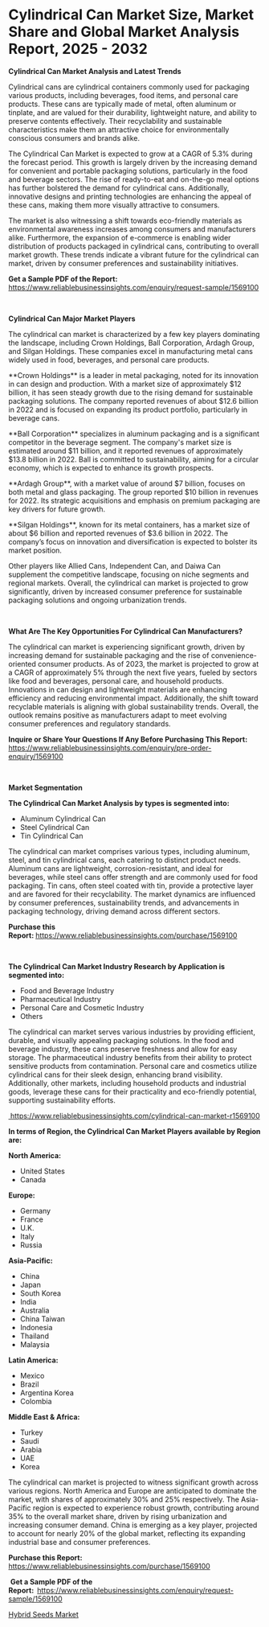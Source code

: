 <p><h1>Cylindrical Can Market Size, Market Share and Global Market Analysis Report, 2025 - 2032</h1></p><p><strong>Cylindrical Can Market Analysis and Latest Trends</strong></p>
<p><p>Cylindrical cans are cylindrical containers commonly used for packaging various products, including beverages, food items, and personal care products. These cans are typically made of metal, often aluminum or tinplate, and are valued for their durability, lightweight nature, and ability to preserve contents effectively. Their recyclability and sustainable characteristics make them an attractive choice for environmentally conscious consumers and brands alike.</p><p>The Cylindrical Can Market is expected to grow at a CAGR of 5.3% during the forecast period. This growth is largely driven by the increasing demand for convenient and portable packaging solutions, particularly in the food and beverage sectors. The rise of ready-to-eat and on-the-go meal options has further bolstered the demand for cylindrical cans. Additionally, innovative designs and printing technologies are enhancing the appeal of these cans, making them more visually attractive to consumers.</p><p>The market is also witnessing a shift towards eco-friendly materials as environmental awareness increases among consumers and manufacturers alike. Furthermore, the expansion of e-commerce is enabling wider distribution of products packaged in cylindrical cans, contributing to overall market growth. These trends indicate a vibrant future for the cylindrical can market, driven by consumer preferences and sustainability initiatives.</p></p>
<p><strong>Get a Sample PDF of the Report:&nbsp;</strong> <a href="https://www.reliablebusinessinsights.com/enquiry/request-sample/1569100?utm_campaign=2250&utm_medium=2&utm_source=Github&utm_content=ia&utm_term=08022025&utm_id=cylindrical-can">https://www.reliablebusinessinsights.com/enquiry/request-sample/1569100</a></p>
<p>&nbsp;</p>
<p><strong>Cylindrical Can Major Market Players</strong></p>
<p><p>The cylindrical can market is characterized by a few key players dominating the landscape, including Crown Holdings, Ball Corporation, Ardagh Group, and Silgan Holdings. These companies excel in manufacturing metal cans widely used in food, beverages, and personal care products.</p><p>**Crown Holdings** is a leader in metal packaging, noted for its innovation in can design and production. With a market size of approximately $12 billion, it has seen steady growth due to the rising demand for sustainable packaging solutions. The company reported revenues of about $12.6 billion in 2022 and is focused on expanding its product portfolio, particularly in beverage cans.</p><p>**Ball Corporation** specializes in aluminum packaging and is a significant competitor in the beverage segment. The company's market size is estimated around $11 billion, and it reported revenues of approximately $13.8 billion in 2022. Ball is committed to sustainability, aiming for a circular economy, which is expected to enhance its growth prospects.</p><p>**Ardagh Group**, with a market value of around $7 billion, focuses on both metal and glass packaging. The group reported $10 billion in revenues for 2022. Its strategic acquisitions and emphasis on premium packaging are key drivers for future growth.</p><p>**Silgan Holdings**, known for its metal containers, has a market size of about $6 billion and reported revenues of $3.6 billion in 2022. The company’s focus on innovation and diversification is expected to bolster its market position.</p><p>Other players like Allied Cans, Independent Can, and Daiwa Can supplement the competitive landscape, focusing on niche segments and regional markets. Overall, the cylindrical can market is projected to grow significantly, driven by increased consumer preference for sustainable packaging solutions and ongoing urbanization trends.</p></p>
<p>&nbsp;</p>
<p><strong>What Are The Key Opportunities For Cylindrical Can Manufacturers?</strong></p>
<p><p>The cylindrical can market is experiencing significant growth, driven by increasing demand for sustainable packaging and the rise of convenience-oriented consumer products. As of 2023, the market is projected to grow at a CAGR of approximately 5% through the next five years, fueled by sectors like food and beverages, personal care, and household products. Innovations in can design and lightweight materials are enhancing efficiency and reducing environmental impact. Additionally, the shift toward recyclable materials is aligning with global sustainability trends. Overall, the outlook remains positive as manufacturers adapt to meet evolving consumer preferences and regulatory standards.</p></p>
<p><strong>Inquire or Share Your Questions If Any Before Purchasing This Report:</strong> <a href="https://www.reliablebusinessinsights.com/enquiry/pre-order-enquiry/1569100?utm_campaign=2250&utm_medium=2&utm_source=Github&utm_content=ia&utm_term=08022025&utm_id=cylindrical-can">https://www.reliablebusinessinsights.com/enquiry/pre-order-enquiry/1569100</a></p>
<p>&nbsp;</p>
<p><strong>Market Segmentation</strong></p>
<p><strong>The Cylindrical Can Market Analysis by types is segmented into:</strong></p>
<p><ul><li>Aluminum Cylindrical Can</li><li>Steel Cylindrical Can</li><li>Tin Cylindrical Can</li></ul></p>
<p><p>The cylindrical can market comprises various types, including aluminum, steel, and tin cylindrical cans, each catering to distinct product needs. Aluminum cans are lightweight, corrosion-resistant, and ideal for beverages, while steel cans offer strength and are commonly used for food packaging. Tin cans, often steel coated with tin, provide a protective layer and are favored for their recyclability. The market dynamics are influenced by consumer preferences, sustainability trends, and advancements in packaging technology, driving demand across different sectors.</p></p>
<p><strong>Purchase this Report:&nbsp;</strong><a href="https://www.reliablebusinessinsights.com/purchase/1569100?utm_campaign=2250&utm_medium=2&utm_source=Github&utm_content=ia&utm_term=08022025&utm_id=cylindrical-can">https://www.reliablebusinessinsights.com/purchase/1569100</a></p>
<p>&nbsp;</p>
<p><strong>The Cylindrical Can Market Industry Research by Application is segmented into:</strong></p>
<p><ul><li>Food and Beverage Industry</li><li>Pharmaceutical Industry</li><li>Personal Care and Cosmetic Industry</li><li>Others</li></ul></p>
<p><p>The cylindrical can market serves various industries by providing efficient, durable, and visually appealing packaging solutions. In the food and beverage industry, these cans preserve freshness and allow for easy storage. The pharmaceutical industry benefits from their ability to protect sensitive products from contamination. Personal care and cosmetics utilize cylindrical cans for their sleek design, enhancing brand visibility. Additionally, other markets, including household products and industrial goods, leverage these cans for their practicality and eco-friendly potential, supporting sustainability efforts.</p></p>
<p><a href="https://www.reliablebusinessinsights.com/cylindrical-can-market-r1569100?utm_campaign=2250&utm_medium=2&utm_source=Github&utm_content=ia&utm_term=08022025&utm_id=cylindrical-can">&nbsp;https://www.reliablebusinessinsights.com/cylindrical-can-market-r1569100</a></p>
<p><strong>In terms of Region, the Cylindrical Can Market Players available by Region are:</strong></p>
<p>
    <p> <strong> North America: </strong>
        <ul>
            <li>United States</li>
            <li>Canada</li>
        </ul>
        </p> 
    <p> <strong> Europe: </strong>
        <ul>
            <li>Germany</li>
            <li>France</li>
            <li>U.K.</li>
            <li>Italy</li>
            <li>Russia</li>
        </ul>
        </p> 
    <p> <strong> Asia-Pacific: </strong>
        <ul>
            <li>China</li>
            <li>Japan</li>
            <li>South Korea</li>
            <li>India</li>
            <li>Australia</li>
            <li>China Taiwan</li>
            <li>Indonesia</li>
            <li>Thailand</li>
            <li>Malaysia</li>
        </ul>
        </p> 
    <p> <strong> Latin America: </strong>
        <ul>
            <li>Mexico</li>
            <li>Brazil</li>
            <li>Argentina Korea</li>
            <li>Colombia</li>
        </ul>
        </p> 
    <p> <strong> Middle East & Africa: </strong>
        <ul>
            <li>Turkey</li>
            <li>Saudi</li>
            <li>Arabia</li>
            <li>UAE</li>
            <li>Korea</li>
        </ul>
    </p>
    </p>
<p><p>The cylindrical can market is projected to witness significant growth across various regions. North America and Europe are anticipated to dominate the market, with shares of approximately 30% and 25% respectively. The Asia-Pacific region is expected to experience robust growth, contributing around 35% to the overall market share, driven by rising urbanization and increasing consumer demand. China is emerging as a key player, projected to account for nearly 20% of the global market, reflecting its expanding industrial base and consumer preferences.</p></p>
<p><strong>Purchase this Report: </strong><a href="https://www.reliablebusinessinsights.com/purchase/1569100?utm_campaign=2250&utm_medium=2&utm_source=Github&utm_content=ia&utm_term=08022025&utm_id=cylindrical-can">https://www.reliablebusinessinsights.com/purchase/1569100</a></p>
<p>&nbsp;<strong>Get a Sample PDF of the Report:&nbsp;&nbsp;</strong><a href="https://www.reliablebusinessinsights.com/enquiry/request-sample/1569100?utm_campaign=2250&utm_medium=2&utm_source=Github&utm_content=ia&utm_term=08022025&utm_id=cylindrical-can">https://www.reliablebusinessinsights.com/enquiry/request-sample/1569100</a></p>
<p><strong></strong></p>
<p><p><a href="https://github.com/jeastefanowicz7816/Market-Research-Report-List-1/blob/main/hybrid-seeds-market.md?utm_campaign=2250&utm_medium=2&utm_source=Github&utm_content=ia&utm_term=08022025&utm_id=cylindrical-can">Hybrid Seeds Market</a></p></p>